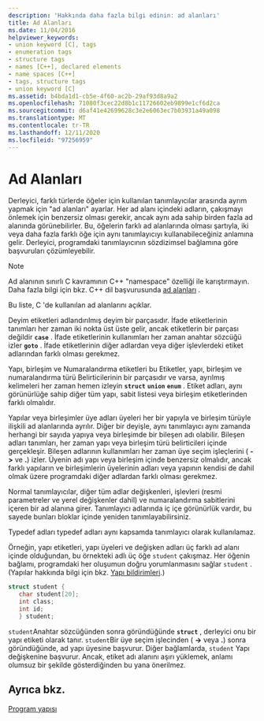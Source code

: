 ```yaml
---
description: 'Hakkında daha fazla bilgi edinin: ad alanları'
title: Ad Alanları
ms.date: 11/04/2016
helpviewer_keywords:
- union keyword [C], tags
- enumeration tags
- structure tags
- names [C++], declared elements
- name spaces [C++]
- tags, structure tags
- union keyword [C]
ms.assetid: b4bda1d1-cb5e-4f60-ac2b-29af93d8a9a2
ms.openlocfilehash: 71080f3cec22d8b1c11726602eb9899e1cf6d2ca
ms.sourcegitcommit: d6af41e42699628c3e2e6063ec7b03931a49a098
ms.translationtype: MT
ms.contentlocale: tr-TR
ms.lasthandoff: 12/11/2020
ms.locfileid: "97256959"
---
```

# <a name="name-spaces"></a>Ad Alanları

Derleyici, farklı türlerde öğeler için kullanılan tanımlayıcılar arasında ayrım yapmak için "ad alanları" ayarlar. Her ad alanı içindeki adların, çakışmayı önlemek için benzersiz olması gerekir, ancak aynı ada sahip birden fazla ad alanında görünebilirler. Bu, öğelerin farklı ad alanlarında olması şartıyla, iki veya daha fazla farklı öğe için aynı tanımlayıcıyı kullanabileceğiniz anlamına gelir. Derleyici, programdaki tanımlayıcının sözdizimsel bağlamına göre başvuruları çözümleyebilir.

> [!NOTE]
> Ad alanının sınırlı C kavramının C++ "namespace" özelliği ile karıştırmayın. Daha fazla bilgi için bkz. C++ dil başvurusunda [ad alanları](../cpp/namespaces-cpp.md) .

Bu liste, C 'de kullanılan ad alanlarını açıklar.

Deyim etiketleri adlandırılmış deyim bir parçasıdır. İfade etiketlerinin tanımları her zaman iki nokta üst üste gelir, ancak etiketlerin bir parçası değildir **`case`** . İfade etiketlerinin kullanımları her zaman anahtar sözcüğü izler **`goto`** . İfade etiketlerinin diğer adlardan veya diğer işlevlerdeki etiket adlarından farklı olması gerekmez.

Yapı, birleşim ve Numaralandırma etiketleri bu Etiketler, yapı, birleşim ve numaralandırma türü Belirticilerinin bir parçasıdır ve varsa, ayrılmış kelimeleri her zaman hemen izleyin **`struct`** **`union`** **`enum`** . Etiket adları, aynı görünürlüğe sahip diğer tüm yapı, sabit listesi veya birleşim etiketlerinden farklı olmalıdır.

Yapılar veya birleşimler üye adları üyeleri her bir yapıyla ve birleşim türüyle ilişkili ad alanlarında ayrılır. Diğer bir deyişle, aynı tanımlayıcı aynı zamanda herhangi bir sayıda yapıya veya birleşimde bir bileşen adı olabilir. Bileşen adları tanımları, her zaman yapı veya birleşim türü belirticileri içinde gerçekleşir. Bileşen adlarının kullanımları her zaman üye seçim işleçlerini ( **->** ve **.**) izler. Üyenin adı yapı veya birleşim içinde benzersiz olmalıdır, ancak farklı yapıların ve birleşimlerin üyelerinin adları veya yapının kendisi de dahil olmak üzere programdaki diğer adlardan farklı olması gerekmez.

Normal tanımlayıcılar, diğer tüm adlar değişkenleri, işlevleri (resmi parametreler ve yerel değişkenler dahil) ve numaralandırma sabitlerini içeren bir ad alanına girer. Tanımlayıcı adlarında iç içe görünürlük vardır, bu sayede bunları bloklar içinde yeniden tanımlayabilirsiniz.

Typedef adları typedef adları aynı kapsamda tanımlayıcı olarak kullanılamaz.

Örneğin, yapı etiketleri, yapı üyeleri ve değişken adları üç farklı ad alanı içinde olduğundan, bu örnekteki adlı üç öğe `student` çakışmaz. Her öğenin bağlamı, programdaki her oluşumun doğru yorumlanmasını sağlar `student` . (Yapılar hakkında bilgi için bkz. [Yapı bildirimleri](../c-language/structure-declarations.md).)

```C
struct student {
   char student[20];
   int class;
   int id;
   } student;
```

`student`Anahtar sözcüğünden sonra göründüğünde **`struct`** , derleyici onu bir yapı etiketi olarak tanır. `student`Bir üye seçim işlecinden ( **->** veya **.**) sonra göründüğünde, ad yapı üyesine başvurur. Diğer bağlamlarda, `student` Yapı değişkenine başvurur. Ancak, etiket adı alanını aşırı yüklemek, anlamı olumsuz bir şekilde gösterdiğinden bu yana önerilmez.

## <a name="see-also"></a>Ayrıca bkz.

[Program yapısı](../c-language/program-structure.md)
